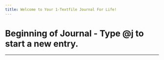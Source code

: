 ```yaml
---
title: Welcome to Your 1-Textfile Journal For Life!
---
```


# Beginning of Journal - Type @j to start a new entry.
--------------------------------------------------------------------------------



























